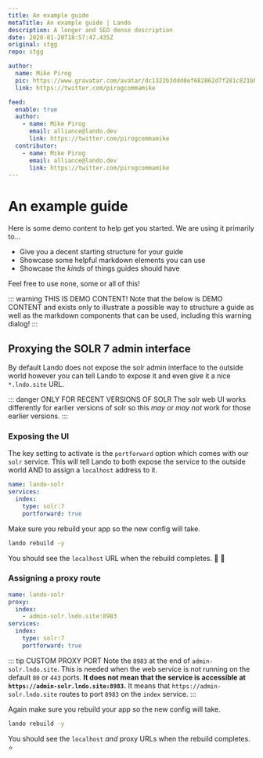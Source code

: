 ```yaml
---
title: An example guide
metaTitle: An example guide | Lando
description: A longer and SEO dense description
date: 2020-01-20T18:57:47.435Z
original: stgg
repo: stgg

author:
  name: Mike Pirog
  pic: https://www.gravatar.com/avatar/dc1322b3ddd0ef682862d7f281c821bb
  link: https://twitter.com/pirogcommamike

feed:
  enable: true
  author:
    - name: Mike Pirog
      email: alliance@lando.dev
      link: https://twitter.com/pirogcommamike
  contributor:
    - name: Mike Pirog
      email: alliance@lando.dev
      link: https://twitter.com/pirogcommamike
---
```


# An example guide

<GuideHeader name="Mike Pirog" pic="https://www.gravatar.com/avatar/dc1322b3ddd0ef682862d7f281c821bb" link="https://twitter.com/pirogcommamike" />

Here is some demo content to help get you started. We are using it primarily to...

* Give you a decent starting structure for your guide
* Showcase some helpful markdown elements you can use
* Showcase the _kinds_ of things guides should have

Feel free to use none, some or all of this!

::: warning THIS IS DEMO CONTENT!
Note that the below is DEMO CONTENT and exists only to illustrate a possible way to structure a guide as well as the markdown components that can be used, including this warning dialog!
:::

## Proxying the SOLR 7 admin interface

By default Lando does not expose the solr admin interface to the outside world however you can tell Lando to expose it and even give it a nice `*.lndo.site` URL.

::: danger ONLY FOR RECENT VERSIONS OF SOLR
The solr web UI works differently for earlier versions of solr so this _may_ or _may not_ work for those earlier versions.
:::

### Exposing the UI

The key setting to activate is the `portforward` option which comes with our `solr` service. This will tell Lando to both expose the service to the outside world AND to assign a `localhost` address to it.

```yaml
name: lando-solr
services:
  index:
    type: solr:7
    portforward: true
```

Make sure you rebuild your app so the new config will take.

```bash
lando rebuild -y
```

You should see the `localhost` URL when the rebuild completes. :100: :guitar:


### Assigning a proxy route

```yaml
name: lando-solr
proxy:
  index:
    - admin-solr.lndo.site:8983
services:
  index:
    type: solr:7
    portforward: true
```

::: tip CUSTOM PROXY PORT
Note the `8983` at the end of `admin-solr.lndo.site`. This is needed when the web service is not running on the default `80` or `443` ports. **It does not mean that the service is accessible at `https://admin-solr.lndo.site:8983`.** It means that `https://admin-solr.lndo.site` routes to port `8983` on the `index` service.
:::

Again make sure you rebuild your app so the new config will take.

```bash
lando rebuild -y
```

You should see the `localhost` _and_ proxy URLs when the rebuild completes. :star:

<GuideFooter original="stgg" repo="sggg"/>
<Newsletter />

